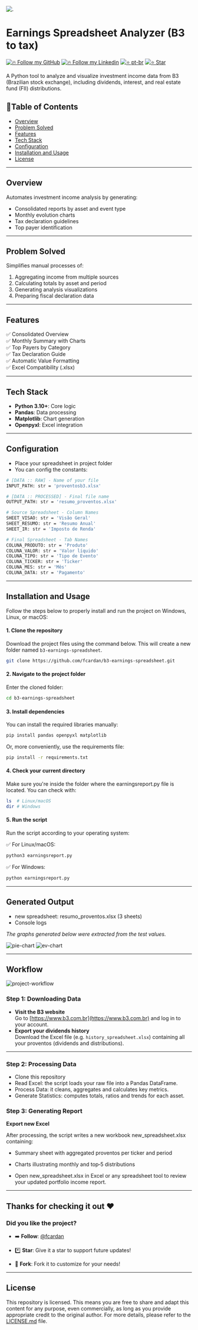 ![.](https://encrypted-tbn0.gstatic.com/images?q=tbn:ANd9GcRyjrF64yMg2p0HUJFMxWJYRgvSwQweHVajqg&s)

# Earnings Spreadsheet Analyzer (B3 to tax)

[![🔥 Follow my GitHub](https://img.shields.io/badge/👉🏼-GitHub-white)](https://www.github.com/fcardan)
[![🔥 Follow my Linkedin](https://img.shields.io/badge/👉🏼-Linkedin-blue)](https://www.linkedin.com/in/fcardan)
[![⭐ pt-br](https://img.shields.io/badge/👉🏼-PtBr-green)](https://github.com/fcardan/b3-earnings-spreadsheet/blob/main/README-ptbr.md)
[![⭐ Star](https://img.shields.io/github/stars/fcardan/b3-earnings-spreadsheet)](https://github.com/fcardan/b3-earnings-spreadsheet)

A Python tool to analyze and visualize investment income data from B3 (Brazilian stock exchange), including dividends, interest, and real estate fund (FII) distributions.

## 🔹Table of Contents
- [Overview](#overview)
- [Problem Solved](#problem-solved)
- [Features](#features)
- [Tech Stack](#tech-stack)
- [Configuration](#configuration)
- [Installation and Usage](#installation-and-usage)
- [License](#license)

---

## Overview
Automates investment income analysis by generating:
- Consolidated reports by asset and event type
- Monthly evolution charts
- Tax declaration guidelines
- Top payer identification

---

## Problem Solved
Simplifies manual processes of:
1. Aggregating income from multiple sources
2. Calculating totals by asset and period
3. Generating analysis visualizations
4. Preparing fiscal declaration data

---

## Features
✅ Consolidated Overview  
✅ Monthly Summary with Charts  
✅ Top Payers by Category  
✅ Tax Declaration Guide  
✅ Automatic Value Formatting  
✅ Excel Compatibility (.xlsx)

---

## Tech Stack
- **Python 3.10+**: Core logic
- **Pandas**: Data processing
- **Matplotlib**: Chart generation
- **Openpyxl**: Excel integration

---

## Configuration
- Place your spreadsheet in project folder
- You can config the constants:
```bash
# [DATA :: RAW] - Name of your file
INPUT_PATH: str = 'proventosb3.xlsx'

# [DATA :: PROCESSED] - Final file name
OUTPUT_PATH: str = 'resumo_proventos.xlsx'

# Source Spreadsheet - Column Names
SHEET_VISAO: str = 'Visão Geral'
SHEET_RESUMO: str = 'Resumo Anual'
SHEET_IR: str = 'Imposto de Renda'

# Final Spreadsheet - Tab Names
COLUNA_PRODUTO: str = 'Produto'
COLUNA_VALOR: str = 'Valor líquido'
COLUNA_TIPO: str = 'Tipo de Evento'
COLUNA_TICKER: str = 'Ticker'
COLUNA_MES: str = 'Mês'
COLUNA_DATA: str = 'Pagamento'
```

---

## Installation and Usage

Follow the steps below to properly install and run the project on Windows, Linux, or macOS:

#### 1. Clone the repository

Download the project files using the command below. This will create a new folder named `b3-earnings-spreadsheet`.

```bash
git clone https://github.com/fcardan/b3-earnings-spreadsheet.git
```

#### 2. Navigate to the project folder
Enter the cloned folder:

```bash
cd b3-earnings-spreadsheet
```

#### 3. Install dependencies
You can install the required libraries manually:

```bash
pip install pandas openpyxl matplotlib
```

Or, more conveniently, use the requirements file:

```bash
pip install -r requirements.txt
```

#### 4. Check your current directory
Make sure you're inside the folder where the earningsreport.py file is located. You can check with:

```bash
ls  # Linux/macOS
dir # Windows
```
#### 5. Run the script
Run the script according to your operating system:

✅ For Linux/macOS:

```bash
python3 earningsreport.py
```

✅ For Windows:

```bash
python earningsreport.py
```

---

## Generated Output
- new spreadsheet: resumo_proventos.xlsx (3 sheets)
- Console logs

_The graphs generated below were extracted from the test values._

![pie-chart](https://github.com/fcardan/b3-earnings-spreadsheet/blob/main/earningreport-dt.jpg)
![ev-chart](https://github.com/fcardan/b3-earnings-spreadsheet/blob/main/earningreport-link.jpg)

---

## Workflow

![project-workflow](https://github.com/fcardan/b3-earnings-spreadsheet/blob/main/earningreport-workflow.png)

### Step 1: Downloading Data

- **Visit the B3 website**  
   Go to [https://www.b3.com.br](https://www.b3.com.br) and log in to your account.
- **Export your dividends history**  
   Download the Excel file (e.g. `history_spreadsheet.xlsx`) containing all your proventos (dividends and distributions).

---

### Step 2: Processing Data

- Clone this repository
- Read Excel: the script loads your raw file into a Pandas DataFrame.
- Process Data: it cleans, aggregates and calculates key metrics.
- Generate Statistics: computes totals, ratios and trends for each asset.

### Step 3: Generating Report
**Export new Excel**

After processing, the script writes a new workbook new_spreadsheet.xlsx containing:

- Summary sheet with aggregated proventos per ticker and period

- Charts illustrating monthly and top‑5 distributions

- Open new_spreadsheet.xlsx in Excel or any spreadsheet tool to review your updated portfolio income report.

---

## Thanks for checking it out ❤️
### Did you like the project?

- ➡️ **Follow**: [@fcardan](https://github.com/fcardan)

- *️⃣ **Star**: Give it a star to support future updates!  

- 🔀 **Fork**: Fork it to customize for your needs!

---

## License
This repository is licensed. This means you are free to share and adapt this content for any purpose, even commercially, as long as you provide appropriate credit to the original author. For more details, please refer to the [LICENSE.md](https://github.com/fcardan/b3-earnings-spreadsheet/blob/main/LICENSE.md) file.
